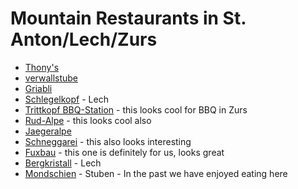 # Mountain Restaurants in St. Anton/Lech/Zurs

* [Thony's](https://www.anthonys.at/en/restaurants-bars/thonys.html)
* [verwallstube](https://www.verwallstube.at/en/)
* [Griabli](https://griabli.com/restaurant-griabli-st-anton/)
* [Schlegelkopf](https://schlegelkopf.at/?lang=en) - Lech
* [Trittkopf BBQ-Station](https://www.ski-zuers.at/de/trittkopf-bbq-station/) - this looks cool for BBQ in Zurs
* [Rud-Alpe](https://rud-alpe.at/en/) - this looks cool also
* [Jaegeralpe](https://www.jaegeralpe.at/en/restaurant-diversity.html)
* [Schneggarei](https://en.schneggarei.at/) - this also looks interesting
* [Fuxbau](https://www.restaurant-fuxbau.at/karten?lang=en) - this one is definitely for us, looks great
* [Bergkristall](https://bergkristall-lech.at/en/restaurants/bergkristall-sun-terrace/) - Lech
* [Mondschien](https://www.mondschein.com/en/dining-stuben/la-carte-restaurant/) - Stuben - In the past we have enjoyed eating here